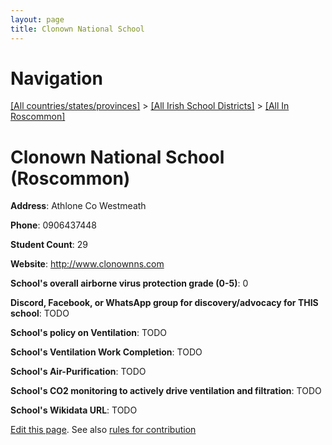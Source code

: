 ```yaml
---
layout: page
title: Clonown National School
---
```

# Navigation

[[All countries/states/provinces]](../../..) > [[All Irish School Districts]](../..) > [[All In Roscommon]](..)

# Clonown National School (Roscommon)

**Address**: Athlone Co Westmeath

**Phone**: 0906437448

**Student Count**: 29

**Website**: <http://www.clonownns.com>

**School's overall airborne virus protection grade (0-5)**: 0

**Discord, Facebook, or WhatsApp group for discovery/advocacy for THIS school**: TODO

**School's policy on Ventilation**: TODO

**School's Ventilation Work Completion**: TODO

**School's Air-Purification**: TODO

**School's CO2 monitoring to actively drive ventilation and filtration**: TODO

**School's Wikidata URL**: TODO


[Edit this page](https://github.com/ventilate-schools/Ireland/edit/main/./Roscommon/Clonown_National_School.md). See also [rules for contribution](../../../contribution-rules/)